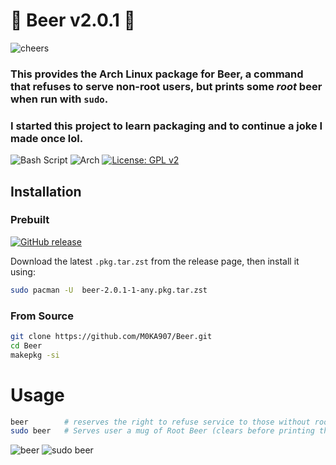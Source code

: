 # 🍺 Beer v2.0.1 🍺

![cheers](https://media.tenor.com/EcUEfGy--MQAAAAM/getcampedonnerd.gif)

### This provides the Arch Linux package for **Beer**, a command that refuses to serve non-root users, but prints some *root* beer when run with `sudo`.
### I started this project to learn packaging and to continue a joke I made once lol.

![Bash Script](https://img.shields.io/badge/bash_script-%23121011.svg?style=for-the-badge&logo=gnu-bash&logoColor=white) ![Arch](https://img.shields.io/badge/Arch%20Linux-1793D1?logo=arch-linux&logoColor=fff&style=for-the-badge) [![License: GPL v2](https://img.shields.io/badge/License-GPL_v2-blue.svg)](https://www.gnu.org/licenses/old-licenses/gpl-2.0.en.html) 
## Installation

### Prebuilt
[![GitHub release](https://img.shields.io/github/v/release/M0KA907/Beer?sort=semver)](https://github.com/M0KA907/Beer/releases/latest)

Download the latest `.pkg.tar.zst` from the release page, then install it using:
```bash
sudo pacman -U  beer-2.0.1-1-any.pkg.tar.zst 
```
### From Source
```bash
git clone https://github.com/M0KA907/Beer.git
cd Beer
makepkg -si
```
# Usage
```bash
beer        # reserves the right to refuse service to those without root
sudo beer   # Serves user a mug of Root Beer (clears before printing the ASCII)
```
![beer](https://i.imgur.com/05akGUu.png)
![sudo beer](https://i.imgur.com/eQbdx9d.png)
